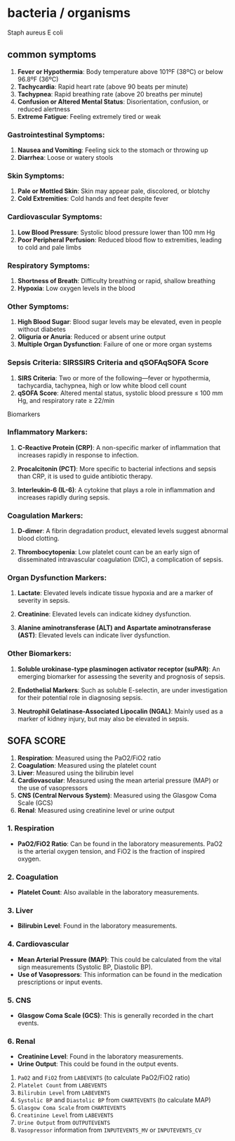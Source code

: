 
# bacteria / organisms

Staph aureus 
E coli 


## common symptoms
1. **Fever or Hypothermia**: Body temperature above 101ºF (38ºC) or below 96.8ºF (36ºC)
2. **Tachycardia**: Rapid heart rate (above 90 beats per minute)
3. **Tachypnea**: Rapid breathing rate (above 20 breaths per minute)
4. **Confusion or Altered Mental Status**: Disorientation, confusion, or reduced alertness
5. **Extreme Fatigue**: Feeling extremely tired or weak

### Gastrointestinal Symptoms:

1. **Nausea and Vomiting**: Feeling sick to the stomach or throwing up
2. **Diarrhea**: Loose or watery stools

### Skin Symptoms:

1. **Pale or Mottled Skin**: Skin may appear pale, discolored, or blotchy
2. **Cold Extremities**: Cold hands and feet despite fever

### Cardiovascular Symptoms:

1. **Low Blood Pressure**: Systolic blood pressure lower than 100 mm Hg
2. **Poor Peripheral Perfusion**: Reduced blood flow to extremities, leading to cold and pale limbs

### Respiratory Symptoms:

1. **Shortness of Breath**: Difficulty breathing or rapid, shallow breathing
2. **Hypoxia**: Low oxygen levels in the blood

### Other Symptoms:

1. **High Blood Sugar**: Blood sugar levels may be elevated, even in people without diabetes
2. **Oliguria or Anuria**: Reduced or absent urine output
3. **Multiple Organ Dysfunction**: Failure of one or more organ systems

### Sepsis Criteria: SIRSSIRS Criteria and qSOFAqSOFA Score

1. **SIRS Criteria**: Two or more of the following—fever or hypothermia, tachycardia, tachypnea, high or low white blood cell count
2. **qSOFA Score**: Altered mental status, systolic blood pressure ≤ 100 mm Hg, and respiratory rate ≥ 22/min




Biomarkers
### Inflammatory Markers:

1. **C-Reactive Protein (CRP)**: A non-specific marker of inflammation that increases rapidly in response to infection.
    
2. **Procalcitonin (PCT)**: More specific to bacterial infections and sepsis than CRP, it is used to guide antibiotic therapy.
    
3. **Interleukin-6 (IL-6)**: A cytokine that plays a role in inflammation and increases rapidly during sepsis.
### Coagulation Markers:

1. **D-dimer**: A fibrin degradation product, elevated levels suggest abnormal blood clotting.
    
2. **Thrombocytopenia**: Low platelet count can be an early sign of disseminated intravascular coagulation (DIC), a complication of sepsis.
    

### Organ Dysfunction Markers:

1. **Lactate**: Elevated levels indicate tissue hypoxia and are a marker of severity in sepsis.
    
2. **Creatinine**: Elevated levels can indicate kidney dysfunction.
    
3. **Alanine aminotransferase (ALT) and Aspartate aminotransferase (AST)**: Elevated levels can indicate liver dysfunction.
    

### Other Biomarkers:

1. **Soluble urokinase-type plasminogen activator receptor (suPAR)**: An emerging biomarker for assessing the severity and prognosis of sepsis.
    
2. **Endothelial Markers**: Such as soluble E-selectin, are under investigation for their potential role in diagnosing sepsis.
    
3. **Neutrophil Gelatinase-Associated Lipocalin (NGAL)**: Mainly used as a marker of kidney injury, but may also be elevated in sepsis.




## SOFA SCORE
1. **Respiration**: Measured using the PaO2/FiO2 ratio
2. **Coagulation**: Measured using the platelet count
3. **Liver**: Measured using the bilirubin level
4. **Cardiovascular**: Measured using the mean arterial pressure (MAP) or the use of vasopressors
5. **CNS (Central Nervous System)**: Measured using the Glasgow Coma Scale (GCS)
6. **Renal**: Measured using creatinine level or urine output

### 1. Respiration

- **PaO2/FiO2 Ratio**: Can be found in the laboratory measurements. PaO2 is the arterial oxygen tension, and FiO2 is the fraction of inspired oxygen.

### 2. Coagulation

- **Platelet Count**: Also available in the laboratory measurements.

### 3. Liver

- **Bilirubin Level**: Found in the laboratory measurements.

### 4. Cardiovascular

- **Mean Arterial Pressure (MAP)**: This could be calculated from the vital sign measurements (Systolic BP, Diastolic BP).
- **Use of Vasopressors**: This information can be found in the medication prescriptions or input events.

### 5. CNS

- **Glasgow Coma Scale (GCS)**: This is generally recorded in the chart events.

### 6. Renal

- **Creatinine Level**: Found in the laboratory measurements.
- **Urine Output**: This could be found in the output events.





1. `PaO2` and `FiO2` from `LABEVENTS` (to calculate PaO2/FiO2 ratio)
2. `Platelet Count` from `LABEVENTS`
3. `Bilirubin Level` from `LABEVENTS`
4. `Systolic BP` and `Diastolic BP` from `CHARTEVENTS` (to calculate MAP)
5. `Glasgow Coma Scale` from `CHARTEVENTS`
6. `Creatinine Level` from `LABEVENTS`
7. `Urine Output` from `OUTPUTEVENTS`
8. `Vasopressor` information from `INPUTEVENTS_MV` or `INPUTEVENTS_CV`




